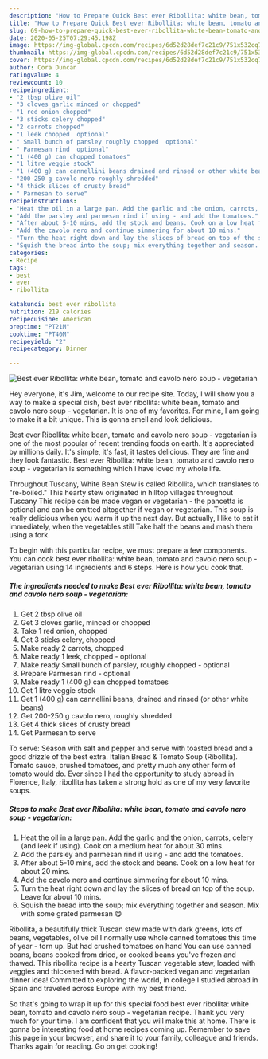 ```yaml
---
description: "How to Prepare Quick Best ever Ribollita: white bean, tomato and cavolo nero soup - vegetarian"
title: "How to Prepare Quick Best ever Ribollita: white bean, tomato and cavolo nero soup - vegetarian"
slug: 69-how-to-prepare-quick-best-ever-ribollita-white-bean-tomato-and-cavolo-nero-soup-vegetarian
date: 2020-05-25T07:29:45.198Z
image: https://img-global.cpcdn.com/recipes/6d52d28def7c21c9/751x532cq70/best-ever-ribollita-white-bean-tomato-and-cavolo-nero-soup-vegetarian-recipe-main-photo.jpg
thumbnail: https://img-global.cpcdn.com/recipes/6d52d28def7c21c9/751x532cq70/best-ever-ribollita-white-bean-tomato-and-cavolo-nero-soup-vegetarian-recipe-main-photo.jpg
cover: https://img-global.cpcdn.com/recipes/6d52d28def7c21c9/751x532cq70/best-ever-ribollita-white-bean-tomato-and-cavolo-nero-soup-vegetarian-recipe-main-photo.jpg
author: Cora Duncan
ratingvalue: 4
reviewcount: 10
recipeingredient:
- "2 tbsp olive oil"
- "3 cloves garlic minced or chopped"
- "1 red onion chopped"
- "3 sticks celery chopped"
- "2 carrots chopped"
- "1 leek chopped  optional"
- " Small bunch of parsley roughly chopped  optional"
- " Parmesan rind  optional"
- "1 (400 g) can chopped tomatoes"
- "1 litre veggie stock"
- "1 (400 g) can cannellini beans drained and rinsed or other white beans"
- "200-250 g cavolo nero roughly shredded"
- "4 thick slices of crusty bread"
- " Parmesan to serve"
recipeinstructions:
- "Heat the oil in a large pan. Add the garlic and the onion, carrots, celery (and leek if using). Cook on a medium heat for about 30 mins."
- "Add the parsley and parmesan rind if using - and add the tomatoes."
- "After about 5-10 mins, add the stock and beans. Cook on a low heat for about 20 mins."
- "Add the cavolo nero and continue simmering for about 10 mins."
- "Turn the heat right down and lay the slices of bread on top of the soup. Leave for about 10 mins."
- "Squish the bread into the soup; mix everything together and season. Mix with some grated parmesan 😋"
categories:
- Recipe
tags:
- best
- ever
- ribollita

katakunci: best ever ribollita 
nutrition: 219 calories
recipecuisine: American
preptime: "PT21M"
cooktime: "PT40M"
recipeyield: "2"
recipecategory: Dinner

---
```



![Best ever Ribollita: white bean, tomato and cavolo nero soup - vegetarian](https://img-global.cpcdn.com/recipes/6d52d28def7c21c9/751x532cq70/best-ever-ribollita-white-bean-tomato-and-cavolo-nero-soup-vegetarian-recipe-main-photo.jpg)

Hey everyone, it's Jim, welcome to our recipe site. Today, I will show you a way to make a special dish, best ever ribollita: white bean, tomato and cavolo nero soup - vegetarian. It is one of my favorites. For mine, I am going to make it a bit unique. This is gonna smell and look delicious.

Best ever Ribollita: white bean, tomato and cavolo nero soup - vegetarian is one of the most popular of recent trending foods on earth. It's appreciated by millions daily. It's simple, it's fast, it tastes delicious. They are fine and they look fantastic. Best ever Ribollita: white bean, tomato and cavolo nero soup - vegetarian is something which I have loved my whole life.

Throughout Tuscany, White Bean Stew is called Ribollita, which translates to &#34;re-boiled.&#34; This hearty stew originated in hilltop villages throughout Tuscany This recipe can be made vegan or vegetarian - the pancetta is optional and can be omitted altogether if vegan or vegetarian. This soup is really delicious when you warm it up the next day. But actually, I like to eat it immediately, when the vegetables still Take half the beans and mash them using a fork.


To begin with this particular recipe, we must prepare a few components. You can cook best ever ribollita: white bean, tomato and cavolo nero soup - vegetarian using 14 ingredients and 6 steps. Here is how you cook that.

<!--inarticleads1-->

##### The ingredients needed to make Best ever Ribollita: white bean, tomato and cavolo nero soup - vegetarian:

1. Get 2 tbsp olive oil
1. Get 3 cloves garlic, minced or chopped
1. Take 1 red onion, chopped
1. Get 3 sticks celery, chopped
1. Make ready 2 carrots, chopped
1. Make ready 1 leek, chopped - optional
1. Make ready  Small bunch of parsley, roughly chopped - optional
1. Prepare  Parmesan rind - optional
1. Make ready 1 (400 g) can chopped tomatoes
1. Get 1 litre veggie stock
1. Get 1 (400 g) can cannellini beans, drained and rinsed (or other white beans)
1. Get 200-250 g cavolo nero, roughly shredded
1. Get 4 thick slices of crusty bread
1. Get  Parmesan to serve


To serve: Season with salt and pepper and serve with toasted bread and a good drizzle of the best extra. Italian Bread &amp; Tomato Soup (Ribollita). Tomato sauce, crushed tomatoes, and pretty much any other form of tomato would do. Ever since I had the opportunity to study abroad in Florence, Italy, ribollita has taken a strong hold as one of my very favorite soups. 

<!--inarticleads2-->

##### Steps to make Best ever Ribollita: white bean, tomato and cavolo nero soup - vegetarian:

1. Heat the oil in a large pan. Add the garlic and the onion, carrots, celery (and leek if using). Cook on a medium heat for about 30 mins.
1. Add the parsley and parmesan rind if using - and add the tomatoes.
1. After about 5-10 mins, add the stock and beans. Cook on a low heat for about 20 mins.
1. Add the cavolo nero and continue simmering for about 10 mins.
1. Turn the heat right down and lay the slices of bread on top of the soup. Leave for about 10 mins.
1. Squish the bread into the soup; mix everything together and season. Mix with some grated parmesan 😋


Ribollita, a beautifully thick Tuscan stew made with dark greens, lots of beans, vegetables, olive oil I normally use whole canned tomatoes this time of year - torn up. But had crushed tomatoes on hand You can use canned beans, beans cooked from dried, or cooked beans you&#39;ve frozen and thawed. This ribollita recipe is a hearty Tuscan vegetable stew, loaded with veggies and thickened with bread. A flavor-packed vegan and vegetarian dinner idea! Committed to exploring the world, in college I studied abroad in Spain and traveled across Europe with my best friend. 

So that's going to wrap it up for this special food best ever ribollita: white bean, tomato and cavolo nero soup - vegetarian recipe. Thank you very much for your time. I am confident that you will make this at home. There is gonna be interesting food at home recipes coming up. Remember to save this page in your browser, and share it to your family, colleague and friends. Thanks again for reading. Go on get cooking!

